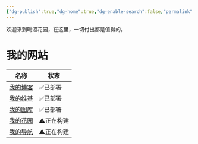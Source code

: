 ```yaml
---
{"dg-publish":true,"dg-home":true,"dg-enable-search":false,"permalink":"/主页/晦涩花园/","tags":["gardenEntry"],"dgPassFrontmatter":true}
---
```


欢迎来到晦涩花园，在这里，一切付出都是值得的。
# 我的网站

| 名称                                            | 状态      |
| ----------------------------------------------- | --------- |
| [我的博客](https://obscurefreeman.netlify.app/) | ✅已部署   |
| [我的维基](https://sourcewiki.netlify.app/)     | ✅已部署   |
| [我的图库](https://obscureimage.netlify.app/)   | ✅已部署   |
| [我的花园](https://obscuregarden.netlify.app/)  | ⚠️正在构建 |
| [我的导航](https://obscurenav.netlify.app/)     | ⚠️正在构建 |